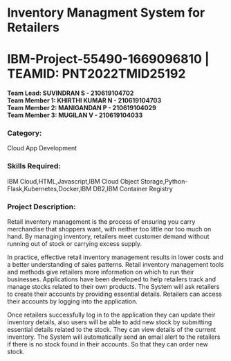 # Inventory Managment System for Retailers

# IBM-Project-55490-1669096810 |   TEAMID: PNT2022TMID25192
<b>Team Lead:  SUVINDRAN S - 210619104702<br>
Team Member 1: KHIRTHI KUMAR N - 210619104703<br>
Team Member 2: MANIGANDAN P - 210619104029<br>
Team Member 3: MUGILAN V - 210619104033<br></b>
<body>
<h3>Category: </h3>Cloud App Development
<br>
<h3>Skills Required: </h3>
IBM Cloud,HTML,Javascript,IBM Cloud Object Storage,Python-Flask,Kubernetes,Docker,IBM DB2,IBM Container Registry
<h3>Project Description:</h3>
  
Retail inventory management is the process of ensuring you carry merchandise that shoppers want, with neither too little nor too much on hand. By managing inventory, retailers meet customer demand without running out of stock or carrying excess supply.

In practice, effective retail inventory management results in lower costs and a better understanding of sales patterns. Retail inventory management tools and methods give retailers more information on which to run their businesses. Applications have been developed to help retailers track and manage stocks related to their own products. The System will ask retailers to create their accounts by providing essential details. Retailers can access their accounts by logging into the application.

Once retailers successfully log in to the application they can update their inventory details, also users will be able to add new stock by submitting essential details related to the stock. They can view details of the current inventory. The System will automatically send an email alert to the retailers if there is no stock found in their accounts.  So that they can order new stock.
</body>

